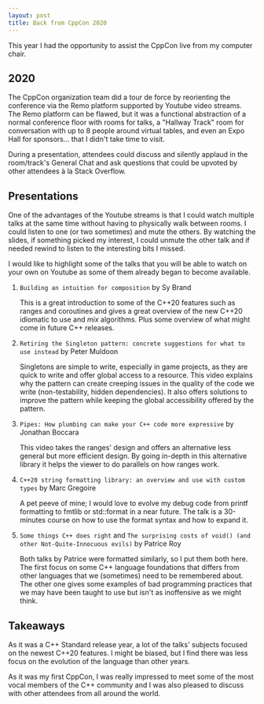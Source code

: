 ```yaml
---
layout: post
title: Back from CppCon 2020
---
```


This year I had the opportunity to assist the CppCon live from my computer chair. 

## 2020

The CppCon organization team did a tour de force by reorienting the conference via the Remo platform supported by Youtube video streams. The Remo platform can be flawed, but it was a functional abstraction of a normal conference floor with rooms for talks, a "Hallway Track" room for conversation with up to 8 people around virtual tables, and even an Expo Hall for sponsors... that I didn't take time to visit.

During a presentation, attendees could discuss and silently applaud in the room/track's General Chat and ask questions that could be upvoted by other attendees à la Stack Overflow.

## Presentations

One of the advantages of the Youtube streams is that I could watch multiple talks at the same time without having to physically walk between rooms. I could listen to one (or two sometimes) and mute the others. By watching the slides, if something picked my interest, I could unmute the other talk and if needed rewind to listen to the interesting bits I missed.

I would like to highlight some of the talks that you will be able to watch on your own on Youtube as some of them already began to become available.

1. `Building an intuition for composition` by Sy Brand

    This is a great introduction to some of the C++20 features such as ranges and coroutines and gives a great overview of the new C++20 idiomatic to use and _mix_ algorithms.
    Plus some overview of what might come in future C++ releases.

2. `Retiring the Singleton pattern: concrete suggestions for what to use instead` by Peter Muldoon

    Singletons are simple to write, especially in game projects, as they are quick to write and offer global access to a resource.
    This video explains why the pattern can create creeping issues in the quality of the code we write (non-testability, hidden dependencies).
    It also offers solutions to improve the pattern while keeping the global accessibility offered by the pattern.

3. `Pipes: How plumbing can make your C++ code more expressive` by Jonathan Boccara

    This video takes the ranges' design and offers an alternative less general but more efficient design. 
    By going in-depth in this alternative library it helps the viewer to do parallels on how ranges work.

4.  `C++20 string formatting library: an overview and use with custom types` by Marc Gregoire

    A pet peeve of mine; I would love to evolve my debug code from printf formatting to fmtlib or std::format in a near future. 
    The talk is a 30-minutes course on how to use the format syntax and how to expand it.

5. `Some things C++ does right` and `The surprising costs of void() (and other Not-Quite-Innocuous evils)` by Patrice Roy

    Both talks by Patrice were formatted similarly, so I put them both here. 
    The first focus on some C++ language foundations that differs from other languages that we (sometimes) need to be remembered about. 
    The other one gives some examples of bad programming practices that we may have been taught to use but isn't as inoffensive as we might think.

## Takeaways

As it was a C++ Standard release year, a lot of the talks' subjects focused on the newest C++20 features. I might be biased, but I find there was less focus on the evolution of the language than other years.

As it was my first CppCon, I was really impressed to meet some of the most vocal members of the C++ community and I was also pleased to discuss with other attendees from all around the world.
